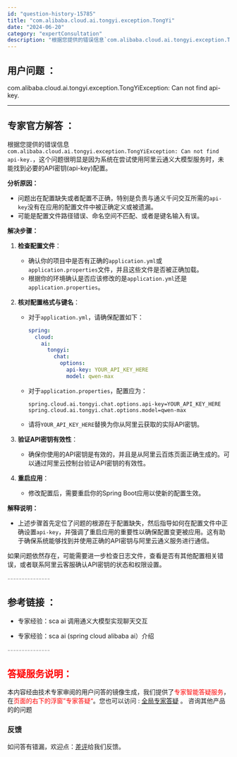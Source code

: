```yaml
---
id: "question-history-15785"
title: "com.alibaba.cloud.ai.tongyi.exception.TongYi"
date: "2024-06-20"
category: "expertConsultation"
description: "根据您提供的错误信息`com.alibaba.cloud.ai.tongyi.exception.TongYiException: Can not find api-key.`，这个问题很明显是因为系统在尝试使用阿里云通义大模型服务时，未能找到必要的API密钥(api-key)配置。**分析原因：*"
---
```


## 用户问题 ： 
 com.alibaba.cloud.ai.tongyi.exception.TongYiException: Can not find api-key.  

---------------
## 专家官方解答 ：

根据您提供的错误信息`com.alibaba.cloud.ai.tongyi.exception.TongYiException: Can not find api-key.`，这个问题很明显是因为系统在尝试使用阿里云通义大模型服务时，未能找到必要的API密钥(api-key)配置。

**分析原因：**
- 问题出在配置缺失或者配置不正确，特别是负责与通义千问交互所需的`api-key`没有在应用的配置文件中被正确定义或被遗漏。
- 可能是配置文件路径错误、命名空间不匹配、或者是键名输入有误。

**解决步骤：**

1. **检查配置文件**：
   - 确认你的项目中是否有正确的`application.yml`或`application.properties`文件，并且这些文件是否被正确加载。
   - 根据你的环境确认是否应该修改的是`application.yml`还是`application.properties`。

2. **核对配置格式与键名**：
   - 对于`application.yml`，请确保配置如下：
     ```yaml
     spring:
       cloud:
         ai:
           tongyi:
             chat:
               options:
                 api-key: YOUR_API_KEY_HERE
                 model: qwen-max
     ```
   - 对于`application.properties`，配置应为：
     ```
     spring.cloud.ai.tongyi.chat.options.api-key=YOUR_API_KEY_HERE
     spring.cloud.ai.tongyi.chat.options.model=qwen-max
     ```
   - 请将`YOUR_API_KEY_HERE`替换为你从阿里云获取的实际API密钥。

3. **验证API密钥有效性**：
   - 确保你使用的API密钥是有效的，并且是从阿里云百炼页面正确生成的。可以通过阿里云控制台验证API密钥的有效性。

4. **重启应用**：
   - 修改配置后，需要重启你的Spring Boot应用以使新的配置生效。

**解释说明：**
- 上述步骤首先定位了问题的根源在于配置缺失，然后指导如何在配置文件中正确设置`api-key`，并强调了重启应用的重要性以确保配置变更被应用。这有助于确保系统能够找到并使用正确的API密钥与阿里云通义服务进行通信。

如果问题依然存在，可能需要进一步检查日志文件，查看是否有其他配置相关错误，或者联系阿里云客服确认API密钥的状态和权限设置。


<font color="#949494">---------------</font> 


## 参考链接 ：

* 专家经验：sca ai 调用通义大模型实现聊天交互 
 
 * 专家经验：sca ai (spring cloud alibaba ai）介绍 


 <font color="#949494">---------------</font> 
 


## <font color="#FF0000">答疑服务说明：</font> 

本内容经由技术专家审阅的用户问答的镜像生成，我们提供了<font color="#FF0000">专家智能答疑服务</font>，在<font color="#FF0000">页面的右下的浮窗”专家答疑“</font>。您也可以访问 : [全局专家答疑](https://answer.opensource.alibaba.com/docs/intro) 。 咨询其他产品的的问题

### 反馈
如问答有错漏，欢迎点：[差评](https://ai.nacos.io/user/feedbackByEnhancerGradePOJOID?enhancerGradePOJOId=15787)给我们反馈。
